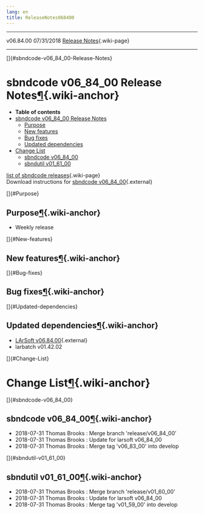 ```yaml
---
lang: en
title: ReleaseNotes068400
---
```


  ----------- ------------ -- -- ------------------------------------------------------
  v06.84.00   07/31/2018         [Release Notes](ReleaseNotes068400.html){.wiki-page}
  ----------- ------------ -- -- ------------------------------------------------------

[]{#sbndcode-v06_84_00-Release-Notes}

sbndcode v06\_84\_00 Release Notes[¶](#sbndcode-v06_84_00-Release-Notes){.wiki-anchor}
======================================================================================

-   **Table of contents**
-   [sbndcode v06\_84\_00 Release
    Notes](#sbndcode-v06_84_00-Release-Notes)
    -   [Purpose](#Purpose)
    -   [New features](#New-features)
    -   [Bug fixes](#Bug-fixes)
    -   [Updated dependencies](#Updated-dependencies)
-   [Change List](#Change-List)
    -   [sbndcode v06\_84\_00](#sbndcode-v06_84_00)
    -   [sbndutil v01\_61\_00](#sbndutil-v01_61_00)

[list of sbndcode
releases](List_of_SBND_code_releases.html){.wiki-page}\
Download instructions for [sbndcode
v06\_84\_00](http://scisoft.fnal.gov/scisoft/bundles/sbnd/v06_84_00/sbndcode-v06_84_00.html){.external}

[]{#Purpose}

Purpose[¶](#Purpose){.wiki-anchor}
----------------------------------

-   Weekly release

[]{#New-features}

New features[¶](#New-features){.wiki-anchor}
--------------------------------------------

[]{#Bug-fixes}

Bug fixes[¶](#Bug-fixes){.wiki-anchor}
--------------------------------------

[]{#Updated-dependencies}

Updated dependencies[¶](#Updated-dependencies){.wiki-anchor}
------------------------------------------------------------

-   [LArSoft
    v06.84.00](https://cdcvs.fnal.gov/redmine/projects/larsoft/wiki/ReleaseNotes068400){.external}
-   larbatch v01.42.02

[]{#Change-List}

Change List[¶](#Change-List){.wiki-anchor}
==========================================

[]{#sbndcode-v06_84_00}

sbndcode v06\_84\_00[¶](#sbndcode-v06_84_00){.wiki-anchor}
----------------------------------------------------------

-   2018-07-31 Thomas Brooks : Merge branch \'release/v06\_84\_00\'
-   2018-07-31 Thomas Brooks : Update for larsoft v06\_84\_00
-   2018-07-31 Thomas Brooks : Merge tag \'v06\_83\_00\' into develop

[]{#sbndutil-v01_61_00}

sbndutil v01\_61\_00[¶](#sbndutil-v01_61_00){.wiki-anchor}
----------------------------------------------------------

-   2018-07-31 Thomas Brooks : Merge branch \'release/v01\_60\_00\'
-   2018-07-31 Thomas Brooks : Update for larsoft v06\_84\_00
-   2018-07-31 Thomas Brooks : Merge tag \'v01\_59\_00\' into develop
